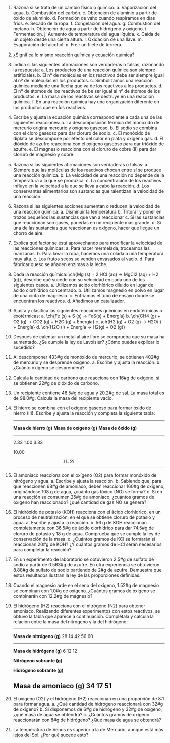 1.  Razona si se trata de un cambio físico o químico:
    a.  Vaporización del agua.
    b.  Combustión del carbón.
    c.  Obtención de aluminio a partir de óxido de aluminio.
    d.  Formación de vaho cuando respiramos en días fríos.
    e.  Secado de la ropa.
    f.  Congelación del agua.
    g.  Combustión del metano.
    h.  Obtención de agua a partir de hidrógeno y oxígeno.
    i.  Fermentación.
    j.  Aumento de temperatura del agua líquida.
    k.  Caída de un objeto desde una cierta altura.
    l.  Oxidación de una llave.
    m.  Evaporación del alcohol.
    n.  Freír un filete de ternera.

2.  ¿Significa lo mismo reacción química y ecuación química?

3.  Indica si las siguientes afirmaciones son verdaderas o falsas,
    razonando la respuesta:
    a.  Los productos de una reacción química son siempre artificiales.
    b.  El nº de moléculas en los reactivos debe ser siempre igual al nº
        de moléculas en los productos.
    c.  Simbolizamos una reacción química mediante una flecha que va de
        los reactivos a los productos.
    d.  El nº de átomos de los reactivos de be ser igual al nº de átomos
        de los productos.
    e.  La masa de los reactivos se destruye en una reacción química.
    f.  En una reacción química hay una organización diferente en los
        productos que en los reactivos.

4.  Escribe y ajusta la ecuación química correspondiente a cada una de
    las siguientes reacciones:
    a.  La descomposición térmica del monóxido de mercurio origina
        mercurio y oxígeno gaseoso.
    b.  El sodio se combina con el cloro gaseoso para dar cloruro de
        sodio.
    c.  El monóxido de diplata se descompone por efecto del calor en
        plata y oxígeno gas.
    d.  El dióxido de azufre reacciona con el oxígeno gaseoso para dar
        trióxido de azufre.
    e.  El magnesio reacciona con el cloruro de cobre (II) para dar
        cloruro de magnesio y cobre.

5.  Razona si las siguientes afirmaciones son verdaderas o falsas:
    a.  Siempre que las moléculas de los reactivos chocan entre sí se
        produce una reacción química.
    b.  La velocidad de una reacción no depende de la temperatura a la
        que se produzca.
    c.  La concentración de los reactivos influye en la velocidad a la
        que se lleva a cabo la reacción.
    d.  Los conservantes alimentarios son sustancias que ralentizan la
        velocidad de una reacción.

6.  Razona si las siguientes acciones aumentan o reducen la velocidad de
    una reacción química:
    a.  Disminuir la temperatura
    b.  Triturar y poner en trozos pequeños las sustancias que van a
        reaccionar
    c.  Si las sustancias que reaccionan son gases, ponerlas en un
        recipiente más grande.
    d.  Si una de las sustancias que reaccionan es oxígeno, hacer que
        llegue un chorro de aire.

7.  Explica qué factor se está aprovechando para modificar la velocidad
    de las reacciones químicas:
    a.  Para hacer mermelada, troceamos las manzanas.
    b.  Para lavar la ropa, hacemos una colada a una temperatura muy
        alta.
    c.  Los frutos secos se venden envasados al vacío.
    d.  Para fabricar queso se añaden enzimas a la leche.

8.  Dada la reacción química: \ch{Mg (s) + 2 HCl (aq) -> MgCl2 (aq) +
    H2 (g)}, describe qué sucede con su velocidad en cada uno de los
    siguientes casos.
    a.  Utilizamos ácido clorhídrico diluido en lugar de ácido
        clorhídrico concentrado.
    b.  Utilizamos magnesio en polvo en lugar de una cinta de magnesio.
    c.  Enfriamos el tubo de ensayo donde se encuentran los reactivos.
    d.  Añadimos un catalizador.

9.  Ajusta y clasifica las siguientes reacciones químicas en
    endotérmicas o exotérmicas:
    a.  \ch{Fe (s) + S (s) -> FeS(s) + Energía}
    b.  \ch{CH4 (g) + O2 (g) -> CO2 (g) + H2O (g) + Energía}
    c.  \ch{H2 (g) + O2 (g) -> H2O(l) + Energía}
    d.  \ch{H2O (l) + Energía -> H2(g) + O2 (g)}

10. Después de calentar un metal al aire libre se comprueba que su masa
    ha aumentado. ¿Se cumple la ley de Lavoisier? ¿Cómo puedes explicar
    lo sucedido?

11. Al descomponer 433#g de monóxido de mercurio, se obtienen 402#g de
    mercurio y se desprende oxígeno.
    a.  Escribe y ajusta la reacción.
    b.  ¿Cuánto oxígeno se desprenderá?

12. Calcula la cantidad de carbono que reacciona con 16#g de oxígeno, si
    se obtienen 22#g de dióxido de carbono.

13. Un recipiente contiene 48.5#g de agua y 20.2#g de sal. La masa total
    es de 98.0#g. Calcula la masa del recipiente vacío.

14. El hierro se combina con el oxígeno gaseoso para formar óxido de
    hierro (III). Escribe y ajusta la reacción y completa la siguiente
    tabla:

    -----------------------------------------------------------------------
    **Masa de hierro (g)**  **Masa de oxígeno (g)** **Masa de óxido (g)**
    ----------------------- ----------------------- -----------------------
      2.33                    1.00                    3.33

      10.00                                           

                              11.59                   
    -----------------------------------------------------------------------

15. El amoniaco reacciona con el oxígeno (O2) para formar monóxido de
    nitrógeno y agua.
    a.  Escribe y ajusta la reacción.
    b.  Sabiendo que, para que reaccionen 68#g de amoniaco, deben
        reaccionar 160#g de oxígeno, originándose 108 g de agua, ¿cuánto
        gas tóxico (NO) se forma?
    c.  Si en una reacción se consumen 25#g de amoniaco, ¿cuántos gramos
        de oxígeno han reaccionado? ¿qué cantidad de gas NO se genera?

16. El hidróxido de potasio (KOH) reacciona con el ácido clorhídrico, en
    un proceso de neutralización, en el que se obtiene cloruro de
    potasio y agua.
    a.  Escribe y ajusta la reacción.
    b.  56 g de KOH reaccionan completamente con 36.5#g de ácido
        clorhídrico para dar 74.5#g de cloruro de potasio y 18 g de
        agua. Comprueba que se cumple la ley de conservación de la masa.
    c.  ¿Cuántos gramos de KCl se formarán si reaccionan 20#g de KOH? ¿Y
        cuántos gramos de HCl serán necesarios para completar la
        reacción?

17. En un experimento de laboratorio se obtuvieron 2.5#g de sulfato de
    sodio a partir de 0.563#g de azufre. En otra experiencia se
    obtuvieron 8.88#g de sulfato de sodio partiendo de 2#g de azufre.
    Demuestra que estos resultados ilustran la ley de las proporciones
    definidas.

18. Cuando el magnesio arde en el seno del oxígeno, 1.52#g de magnesio
    se combinan con 1.0#g de oxígeno. ¿Cuántos gramos de oxígeno se
    combinarán con 12.2#g de magnesio?

19. El hidrógeno (H2) reacciona con el nitrógeno (N2) para obtener
    amoniaco. Realizando diferentes experimentos con estos reactivos, se
    obtuvo la tabla que aparece a continuación. Complétala y calcula la
    relación entre la masa del nitrógeno y la del hidrógeno:

    ------------------------------------------------------------------------
    **Masa de nitrógeno (g)**        28      14      42      56      60
    -------------------------------- ------- ------- ------- ------- -------
    **Masa de hidrógeno (g)**        6                       12      12

    **Nitrógeno sobrante (g)**                                       

    **Hidrógeno sobrante (g)**                                       

    **Masa de amoniaco (g)**         34      17      51              
    ------------------------------------------------------------------------

20. El oxígeno (O2) y el hidrógeno (H2) reaccionan en una proporción
    de 8:1 para formar agua.
    a.  ¿Qué cantidad de hidrógeno reaccionará con 32#g de oxígeno?
    b.  Si disponemos de 6#g de hidrógeno y 32#g de oxígeno, ¿qué masa de
        agua se obtendrá?
    c.  ¿Cuántos gramos de oxígeno reaccionarán con 8#g de hidrógeno?
        ¿Qué masa de agua se obtendrá?

21. La temperatura de Venus es superior a la de Mercurio, aunque está
    más lejos del Sol. ¿Por qué sucede esto?
